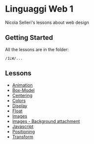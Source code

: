 # Linguaggi Web 1

Nicola Selleri's lessons about web design

## Getting Started

All the lessons are in the folder:

```
/1LW/...

```

## Lessons

* [Animation](http://www.mentaltoy.com/resources/quasar-1617/1LW/Animations/index.html)
* [Box-Model](http://www.mentaltoy.com/resources/quasar-1617/1LW/Box-model/index.html)
* [Centering](http://www.mentaltoy.com/resources/quasar-1617/1LW/Centering/index.html)
* [Colors](http://www.mentaltoy.com/resources/quasar-1617/1LW/Colors/index.html)
* [Display](http://www.mentaltoy.com/resources/quasar-1617/1LW/Display/index.html)
* [Float](http://www.mentaltoy.com/resources/quasar-1617/1LW/Float/index.html)
* [Images](http://www.mentaltoy.com/resources/quasar-1617/1LW/Images/index.html)
* [Images - Background attachment](www.mentaltoy.com/resources/quasar-1617/1LW/Imagesbackgroundattachment/index.html)
* [Javascript](http://www.mentaltoy.com/resources/quasar-1617/1LW/Javascript/index.html)
* [Positioning](http://www.mentaltoy.com/resources/quasar-1617/1LW/Positioning/index.html)
* [Transform](http://www.mentaltoy.com/resources/quasar-1617/1LW/Transform/index.html)


